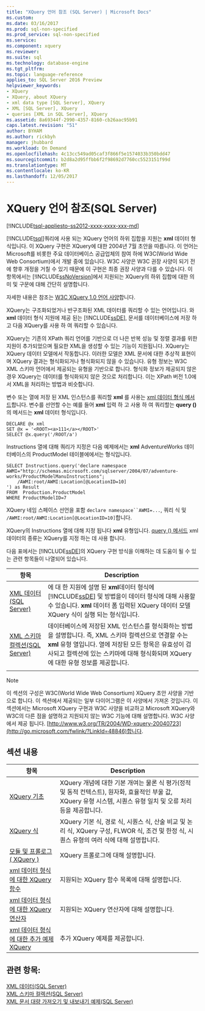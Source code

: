 ```yaml
---
title: "XQuery 언어 참조 (SQL Server) | Microsoft Docs"
ms.custom: 
ms.date: 03/16/2017
ms.prod: sql-non-specified
ms.prod_service: sql-non-specified
ms.service: 
ms.component: xquery
ms.reviewer: 
ms.suite: sql
ms.technology: database-engine
ms.tgt_pltfrm: 
ms.topic: language-reference
applies_to: SQL Server 2016 Preview
helpviewer_keywords:
- XQuery
- XQuery, about XQuery
- xml data type [SQL Server], XQuery
- XML [SQL Server], XQuery
- queries [XML in SQL Server], XQuery
ms.assetid: 8a69344f-2990-4357-8160-cb26aac95b91
caps.latest.revision: "51"
author: BYHAM
ms.author: rickbyh
manager: jhubbard
ms.workload: On Demand
ms.openlocfilehash: 4c13cc549ad05caf3f866f5e1574033b350bdd47
ms.sourcegitcommit: b2d8a2d95ffbb6f2f98692d7760cc5523151f99d
ms.translationtype: MT
ms.contentlocale: ko-KR
ms.lasthandoff: 12/05/2017
---
```

# <a name="xquery-language-reference-sql-server"></a>XQuery 언어 참조(SQL Server)
[!INCLUDE[tsql-appliesto-ss2012-xxxx-xxxx-xxx-md](../includes/tsql-appliesto-ss2012-xxxx-xxxx-xxx-md.md)]

  [!INCLUDE[tsql](../includes/tsql-md.md)]쿼리에 사용 되는 XQuery 언어의 하위 집합을 지원는 **xml** 데이터 형식입니다. 이 XQuery 구현은 XQuery에 대한 2004년 7월 초안을 따릅니다. 이 언어는 Microsoft를 비롯한 주요 데이터베이스 공급업체의 참여 하에 W3C(World Wide Web Consortium)에서 개발 중에 있습니다. W3C 사양은 W3C 권장 사양이 되기 전에 향후 개정을 거칠 수 있기 때문에 이 구현은 최종 권장 사양과 다를 수 있습니다. 이 항목에서는 [!INCLUDE[ssNoVersion](../includes/ssnoversion-md.md)]에서 지원되는 XQuery의 하위 집합에 대한 의미 및 구문에 대해 간단히 설명합니다.  
  
 자세한 내용은 참조는 [W3C XQuery 1.0 언어 사양](http://go.microsoft.com/fwlink/?LinkId=48846)합니다.  
  
 XQuery는 구조화되었거나 반구조화된 XML 데이터를 쿼리할 수 있는 언어입니다. 와 **xml** 데이터 형식 지원에 제공 된는 [!INCLUDE[ssDE](../includes/ssde-md.md)], 문서를 데이터베이스에 저장 하 고 다음 XQuery를 사용 하 여 쿼리할 수 있습니다.  
  
 XQuery는 기존의 XPath 쿼리 언어를 기반으로 더 나은 반복 성능 및 정렬 결과를 위한 지원이 추가되었으며 필요한 XML을 생성할 수 있는 기능이 지원됩니다. XQuery는 XQuery 데이터 모델에서 작동합니다. 이러한 모델은 XML 문서에 대한 추상적 표현이며 XQuery 결과는 형식화되거나 형식화되지 않을 수 있습니다. 유형 정보는 W3C XML 스키마 언어에서 제공되는 유형을 기반으로 합니다. 형식화 정보가 제공되지 않은 경우 XQuery는 데이터를 형식화되지 않은 것으로 처리합니다. 이는 XPath 버전 1.0에서 XML을 처리하는 방법과 비슷합니다.  
  
 변수 또는 열에 저장 된 XML 인스턴스를 쿼리할 **xml** 를 사용는 [xml 데이터 형식 메서드](../t-sql/xml/xml-data-type-methods.md)합니다. 변수를 선언할 수는 예를 들어 **xml** 입력 하 고 사용 하 여 쿼리할는 **query ()** 의 메서드는 **xml** 데이터 형식입니다.  
  
```  
DECLARE @x xml  
SET @x = '<ROOT><a>111</a></ROOT>'  
SELECT @x.query('/ROOT/a')  
```  
  
 Instructions 열에 대해 쿼리가 지정은 다음 예제에서는 **xml** AdventureWorks 데이터베이스의 ProductModel 테이블에에서는 형식입니다.  
  
```  
SELECT Instructions.query('declare namespace AWMI="http://schemas.microsoft.com/sqlserver/2004/07/adventure-works/ProductModelManuInstructions";           
    /AWMI:root/AWMI:Location[@LocationID=10]  
') as Result   
FROM  Production.ProductModel  
WHERE ProductModelID=7  
```  
  
 XQuery 네임 스페이스 선언을 포함 `declare namespace``AWMI=...`, 쿼리 식 및 `/AWMI:root/AWMI:Location[@LocationID=10]`합니다.  
  
 XQuery의 Instructions 열에 대해 지정 됩니다 **xml** 유형입니다. [query () 메서드](../t-sql/xml/query-method-xml-data-type.md) xml 데이터의 종류는 XQuery를 지정 하는 데 사용 합니다.  
  
 다음 표에서는 [!INCLUDE[ssDE](../includes/ssde-md.md)]의 XQuery 구현 방식을 이해하는 데 도움이 될 수 있는 관련 항목들이 나열되어 있습니다.  
  
|항목|Description|  
|-----------|-----------------|  
|[XML 데이터&#40;SQL Server&#41;](../relational-databases/xml/xml-data-sql-server.md)|에 대 한 지원에 설명 된 **xml**데이터 형식에 [!INCLUDE[ssDE](../includes/ssde-md.md)] 및 방법을이 데이터 형식에 대해 사용할 수 있습니다. **xml** 데이터 폼 입력된 XQuery 데이터 모델 XQuery 식이 실행 되는 형식입니다.|  
|[XML 스키마 컬렉션&#40;SQL Server&#41;](../relational-databases/xml/xml-schema-collections-sql-server.md)|데이터베이스에 저장된 XML 인스턴스를 형식화하는 방법을 설명합니다. 즉, XML 스키마 컬렉션으로 연결할 수는 **xml** 유형 열입니다. 열에 저장된 모든 항목은 유효성이 검사되고 컬렉션에 있는 스키마에 대해 형식화되며 XQuery에 대한 유형 정보를 제공합니다.|  
|||  
  
> [!NOTE]  
>  이 섹션의 구성은 W3C(World Wide Web Consortium) XQuery 초안 사양을 기반으로 합니다. 이 섹션에서 제공되는 일부 다이어그램은 이 사양에서 가져온 것입니다. 이 섹션에서는 Microsoft XQuery 구현과 W3C 사양을 비교하고 Microsoft XQuery와 W3C의 다른 점을 설명하고 지원되지 않는 W3C 기능에 대해 설명합니다. W3C 사양에서 제공 됩니다. [http://www.w3.org/TR/2004/WD-xquery-20040723](http://go.microsoft.com/fwlink/?LinkId=48846)합니다.  
  
## <a name="in-this-section"></a>섹션 내용  
  
|항목|Description|  
|-----------|-----------------|  
|[XQuery 기초](../xquery/xquery-basics.md)|XQuery 개념에 대한 기본 개여는 물론 식 평가(정적 및 동적 컨텍스트), 원자화, 효율적인 부울 값, XQuery 유형 시스템, 시퀀스 유형 일치 및 오류 처리 등을 제공합니다.|  
|[XQuery 식](../xquery/xquery-expressions.md)|XQuery 기본 식, 경로 식, 시퀀스 식, 산술 비교 및 논리 식, XQuery 구성, FLWOR 식, 조건 및 한정 식, 시퀀스 유형의 여러 식에 대해 설명합니다.|  
|[모듈 및 프롤로그 &#40; XQuery &#41;](../xquery/modules-and-prologs-xquery.md)|XQuery 프롤로그에 대해 설명합니다.|  
|[xml 데이터 형식에 대한 XQuery 함수](../xquery/xquery-functions-against-the-xml-data-type.md)|지원되는 XQuery 함수 목록에 대해 설명합니다.|  
|[xml 데이터 형식에 대한 XQuery 연산자](../xquery/xquery-operators-against-the-xml-data-type.md)|지원되는 XQuery 연산자에 대해 설명합니다.|  
|[xml 데이터 형식에 대한 추가 예제 XQuery](../xquery/additional-sample-xqueries-against-the-xml-data-type.md)|추가 XQuery 예제를 제공합니다.|  
  
## <a name="see-also"></a>관련 항목:  
 [XML 데이터&#40;SQL Server&#41;](../relational-databases/xml/xml-data-sql-server.md)   
 [XML 스키마 컬렉션&#40;SQL Server&#41;](../relational-databases/xml/xml-schema-collections-sql-server.md)   
 [XML 문서 대량 가져오기 및 내보내기 예제&#40;SQL Server&#41;](../relational-databases/import-export/examples-of-bulk-import-and-export-of-xml-documents-sql-server.md)  
  
  
